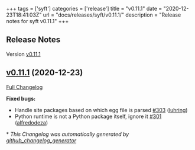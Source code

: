 +++
tags = ['syft']
categories = ['release']
title = "v0.11.1"
date = "2020-12-23T18:41:03Z"
url = "docs/releases/syft/v0.11.1/"
description = "Release notes for syft v0.11.1"
+++

## Release Notes

Version [v0.11.1](https://github.com/anchore/syft/releases/tag/v0.11.1)

## [v0.11.1](https://github.com/anchore/syft/tree/v0.11.1) (2020-12-23)

[Full Changelog](https://github.com/anchore/syft/compare/v0.11.0...v0.11.1)

**Fixed bugs:**

- Handle site packages based on which egg file is parsed [\#303](https://github.com/anchore/syft/pull/303) ([luhring](https://github.com/luhring))
- Python runtime is not a Python package itself, ignore it [\#301](https://github.com/anchore/syft/pull/301) ([alfredodeza](https://github.com/alfredodeza))

\* *This Changelog was automatically generated by [github_changelog_generator](https://github.com/github-changelog-generator/github-changelog-generator)*
